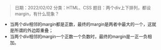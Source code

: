 > 日期：2022/02/02
分类：HTML、CSS
题目：两个div上下排列，都设margin，有什么现象？

- 当两个div相邻的margin都是正数，最终的margin是两者中最大的一个，这就是所谓的外边距重叠；
- 当两个div相邻的margin一个正数一个负数时，最终的margin是一正一负相加。

